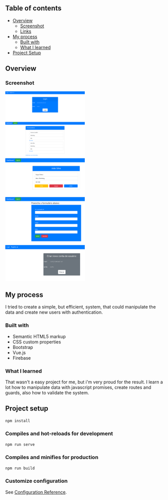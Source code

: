 ## Table of contents

- [Overview](#overview)
  - [Screenshot](#screenshot)
  - [Links](#links)
- [My process](#my-process)
  - [Built with](#built-with)
  - [What I learned](#what-i-learned)
- [Project Setup](#project-setup)

## Overview

### Screenshot
<img src="./public/authentication-imgs/authentication-app-img.png" width="50%">
<img src="./public/authentication-imgs/authentication-app-img2.png" width="50%">
<img src="./public/authentication-imgs/authentication-app-img3.png" width="50%">
<img src="./public/authentication-imgs/authentication-app-img4.png" width="50%">
<img src="./public/authentication-imgs/authentication-app-img5.png" width="50%"> 

## My process

I tried to create a simple, but efficient, system, that could manipulate the data and create new users with authentication.  

### Built with

- Semantic HTML5 markup
- CSS custom properties
- Bootstrap
- Vue.js
- Firebase

### What I learned

That wasn't a easy project for me, but i'm very proud for the result. I learn a lot how to manipulate data with javascript promises, create routes and guards, also how to validate the system.

## Project setup
```
npm install
```

### Compiles and hot-reloads for development
```
npm run serve
```

### Compiles and minifies for production
```
npm run build
```

### Customize configuration
See [Configuration Reference](https://cli.vuejs.org/config/).
